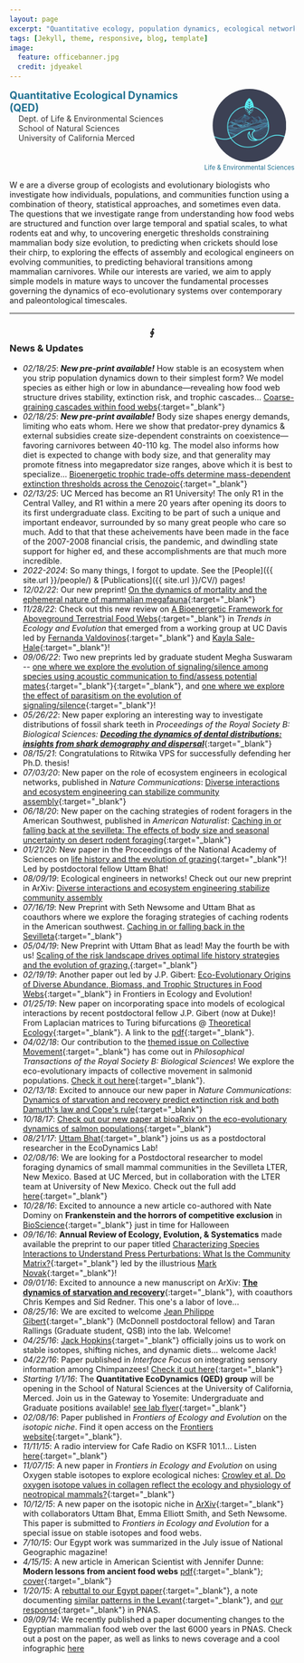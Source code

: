 ```yaml
---
layout: page
excerpt: "Quantitative ecology, population dynamics, ecological networks"
tags: [Jekyll, theme, responsive, blog, template]
image:
  feature: officebanner.jpg
  credit: jdyeakel
---
```


<!-- <span style="font-size:1em;">School of Natural Sciences @ UC-Merced</span> --> 


<div style="display: flex; align-items: flex-start;margin-bottom: 15px;">
    <div>
        <span style="text-align=left;font-size:1.3em;color:#207191;font-weight: bold;">Quantitative Ecological Dynamics (QED)</span>
        <br><span style="text-align=left;font-size:1.0em;color:#333332;">&nbsp;&nbsp;&nbsp;&nbsp;Dept. of Life &amp; Environmental Sciences</span>
        <br><span style="text-align=left;font-size:1.0em;color:#333332;">&nbsp;&nbsp;&nbsp;&nbsp;School of Natural Sciences</span> 
        <br><span style="text-align=left;font-size:1.0em;color:#333332;">&nbsp;&nbsp;&nbsp;&nbsp;University of California Merced</span> 
    </div>
   <div style="flex-shrink: 0; padding-left: 25px; text-align: center;">
       <img src="/images/les_logo.jpg" style="clip-path: ellipse(50% 50%); width: 130px; height: auto;" alt="LES logo">
       <div style="font-size: 0.8em; color: #207191;">Life &amp; Environmental Sciences</div>
   </div>
</div> 
<div>
<p>
  <span class="firstcharacter">W</span>
  e are a diverse group of ecologists and evolutionary biologists who investigate how individuals, populations, and communities function using a combination of theory, statistical approaches, and sometimes even data. The questions that we investigate range from understanding how food webs are structured and function over large temporal and spatial scales, to what rodents eat and why, to uncovering energetic thresholds constraining mammalian body size evolution, to predicting when crickets should lose their chirp, to exploring the effects of assembly and ecological engineers on evolving communities, to predicting behavioral transitions among mammalian carnivores. While our interests are varied, we aim to apply simple models in mature ways to uncover the fundamental processes governing the dynamics of eco-evolutionary systems over contemporary and paleontological timescales.  
</p>
</div> 

<!-- <a href="https://example.com" class="btn">Primary Button</a>
<a href="https://example.com" class="btn btn-success">Success Button</a>
<a href="https://example.com" class="btn btn-warning">Warning Button</a>
<a href="https://example.com" class="btn btn-danger">Danger Button</a>
<a href="https://example.com" class="btn btn-info">Info Button</a> -->

---

### $$\oint$$ News & Updates   
* *02/18/25*: ***New pre-print available!*** How stable is an ecosystem when you strip population dynamics down to their simplest form? We model species as either high or low in abundance—revealing how food web structure drives stability, extinction risk, and trophic cascades... [Coarse-graining cascades within food webs](https://arxiv.org/abs/2502.11220){:target="_blank"}  
* *02/18/25*: ***New pre-print available!*** Body size shapes energy demands, limiting who eats whom. Here we show that predator-prey dynamics & external subsidies create size-dependent constraints on coexistence—favoring carnivores between 40-110 kg. The model also informs how diet is expected to change with body size, and that generality may promote fitness into megapredator size ranges, above which it is best to specialize... [Bioenergetic trophic trade-offs determine mass-dependent extinction thresholds across the Cenozoic](https://arxiv.org/abs/2410.18849){:target="_blank"}   
* *02/13/25*: UC Merced has become an R1 University! The only R1 in the Central Valley, and R1 within a mere 20 years after opening its doors to its first undergraduate class. Exciting to be part of such a unique and important endeavor, surrounded by so many great people who care so much. Add to that that these acheivements have been made in the face of the 2007-2008 financial crisis, the pandemic, and dwindling state support for higher ed, and these accomplishments are that much more incredible.  
* *2022-2024*: So many things, I forgot to update. See the [People]({{ site.url }}/people/) & [Publications]({{ site.url }}/CV/) pages!  
* *12/02/22*: Our new preprint! [On the dynamics of mortality and the ephemeral nature of mammalian megafauna](https://doi.org/10.48550/arXiv.2211.16638){:target="_blank"}  
* *11/28/22*: Check out this new review on [A Bioenergetic Framework for Aboveground Terrestrial Food Webs](https://authors.elsevier.com/sd/article/S0169-5347(22)00284-1){:target="_blank"} in *Trends in Ecology and Evolution* that emerged from a working group at UC Davis led by [Fernanda Valdovinos](https://www.fsvaldovinos.com){:target="_blank"} and [Kayla Sale-Hale](https://lsa.umich.edu/eeb/people/graduate-students/kayla-sale-hale.html){:target="_blank"}!  
* *09/06/22*: Two new preprints led by graduate student Megha Suswaram -- [one where we explore the evolution of signaling/silence among species using acoustic communication to find/assess potential mates](https://www.biorxiv.org/content/10.1101/2022.09.02.506422v1){:target="_blank"}{:target="_blank"}, and [one where we explore the effect of parasitism on the evolution of signaling/silence](https://www.biorxiv.org/content/10.1101/2022.08.12.503800v1){:target="_blank"}!  
* *05/26/22*: New paper exploring an interesting way to investigate distributions of fossil shark teeth in *Proceedings of the Royal Society B: Biological Sciences:* [***Decoding the dynamics of dental distributions: insights from shark demography and dispersal***](https://royalsocietypublishing.org/doi/abs/10.1098/rspb.2022.0808){:target="_blank"}    
* *08/15/21*: Congratulations to Ritwika VPS for successfully defending her Ph.D. thesis!  
* *07/03/20*: New paper on the role of ecosystem engineers in ecological networks, published in *Nature Communications*: [Diverse interactions and ecosystem engineering can stabilize community assembly](https://www.nature.com/articles/s41467-020-17164-x){:target="_blank"}  
* *06/18/20*: New paper on the caching strategies of rodent foragers in the American Southwest, published in *American Naturalist*: [Caching in or falling back at the sevilleta: The effects of body size and seasonal uncertainty on desert rodent foraging](https://www.journals.uchicago.edu/doi/10.1086/709019){:target="_blank"}  
* *01/21/20*: New paper in the Proceedings of the National Academy of Sciences on [life history and the evolution of grazing](https://www.pnas.org/content/early/2019/12/16/1907998117){:target="_blank"}! Led by postdoctoral fellow Uttam Bhat!  
* *08/09/19*: Ecological engineers in networks! Check out our new preprint in ArXiv: [Diverse interactions and ecosystem engineering stabilize community assembly](https://arxiv.org/abs/1908.02371)  
* *07/16/19*: New Preprint with Seth Newsome and Uttam Bhat as coauthors where we explore the foraging strategies of caching rodents in the American southwest. [Caching in or falling back in the Sevilleta](https://arxiv.org/abs/1907.06305){:target="_blank"}  
* *05/04/19*: New Preprint with Uttam Bhat as lead! May the fourth be with us! [Scaling of the risk landscape drives optimal life history strategies and the evolution of grazing.](https://arxiv.org/abs/1905.01540){:target="_blank"}  
* *02/19/19*: Another paper out led by J.P. Gibert: [Eco-Evolutionary Origins of Diverse Abundance, Biomass, and Trophic Structures in Food Webs](https://doi.org/10.3389/fevo.2019.00015){:target="_blank"} in Frontiers in Ecology and Evolution!  
* *01/25/19*: New paper on incorporating space into models of ecological interactions by recent postdoctoral fellow J.P. Gibert (now at Duke)! From Laplacian matrices to Turing bifurcations @ [Theoretical Ecology](https://link.springer.com/article/10.1007/s12080-018-0403-2){:target="_blank"}. A link to the [pdf](http://jdyeakel.github.io/publications/Gibert_Theor._Ecol._2019.pdf){:target="_blank"}.  
* *04/02/18*: Our contribution to the [themed issue on Collective Movement](http://rstb.royalsocietypublishing.org/content/373/1746){:target="_blank"} has come out in *Philosophical Transactions of the Royal Society B: Biological Sciences*! We explore the eco-evolutionary impacts of collective movement in salmonid populations. [Check it out here](http://rstb.royalsocietypublishing.org/content/373/1746/20170018){:target="_blank"}.  
* *02/13/18*: Excited to annouce our new paper in *Nature Communications*: [Dynamics of starvation and recovery predict extinction risk and both Damuth's law and Cope's rule](https://www.nature.com/articles/s41467-018-02822-y){:target="_blank"}  
* *10/18/17*: [Check out our new paper at bioaRxiv on the eco-evolutionary dynamics of salmon populations](https://www.biorxiv.org/content/early/2017/09/22/192807){:target="_blank"}  
* *08/21/17*: [Uttam Bhat](https://scholar.google.com/citations?user=8AVQ7NgAAAAJ&hl=en){:target="_blank"} joins us as a postdoctoral researcher in the EcoDynamics Lab!  
* *02/08/16*: We are looking for a Postdoctoral researcher to model foraging dynamics of small mammal communities in the Sevilleta LTER, New Mexico. Based at UC Merced, but in collaboration with the LTER team at University of New Mexico. Check out the full add [here](http://jdyeakel.github.io/Yeakel_postdoc.pdf){:target="_blank"}  
* *10/28/16*: Excited to announce a new article co-authored with Nate Dominy on **Frankenstein and the horrors of competitive exclusion** in [BioScience](https://academic.oup.com/bioscience/article/67/2/107/2327311/Frankenstein-and-the-Horrors-of-Competitive){:target="_blank"} just in time for Halloween  
* *09/16/16*: **Annual Review of Ecology, Evolution, & Systematics** made available the preprint to our paper titled [Characterizing Species Interactions to Understand Press Perturbations: What Is the Community Matrix?](http://www.annualreviews.org/doi/abs/10.1146/annurev-ecolsys-032416-010215){:target="_blank"} led by the illustrious [Mark Novak](http://people.oregonstate.edu/~novakm/){:target="_blank"}!  
* *09/01/16*: Excited to announce a new manuscript on ArXiv: [**The dynamics of starvation and recovery**](http://arxiv.org/abs/1608.08995){:target="_blank"}, with coauthors Chris Kempes and Sid Redner. This one's a labor of love...  
* *08/25/16*: We are excited to welcome [Jean Philippe Gibert](http://jeanpgibert.weebly.com){:target="_blank"} (McDonnell postdoctoral fellow) and Taran Rallings (Graduate student, QSB) into the lab. Welcome!  
* *04/25/16*: [Jack Hopkins](http://jackhopkinswildlife.com){:target="_blank"} officially joins us to work on stable isotopes, shifting niches, and dynamic diets... welcome Jack!  
* *04/22/16*: Paper published in *Interface Focus* on integrating sensory information among Chimpanzees! [Check it out here](http://rsfs.royalsocietypublishing.org/content/6/3/20160001){:target="_blank"}  
* *Starting 1/1/16*: The **Quantitative EcoDynamics (QED) group** will be opening in the School of Natural Sciences at the University of California, Merced. Join us in the Gateway to Yosemite: Undergraduate and Graduate positions available! [see lab flyer](http://jdyeakel.github.io/pdfs/YeakelLabFlyer.pdf){:target="_blank"}  
* *02/08/16*: Paper published in *Frontiers of Ecology and Evolution* on the *isotopic niche*. Find it open access on the [Frontiers website](http://journal.frontiersin.org/article/10.3389/fevo.2016.00001/full){:target="_blank"}.   
* *11/11/15*: A radio interview for Cafe Radio on KSFR 101.1... Listen [here](http://jdyeakel.github.io/media/Yeakel_RadioCafe.mp3){:target="_blank"}  
* *11/07/15*: A new paper in *Frontiers in Ecology and Evolution* on using Oxygen stable isotopes to explore ecological niches: [Crowley et al. Do oxygen isotope values in collagen reflect the ecology and physiology of neotropical mammals?](http://journal.frontiersin.org/article/10.3389/fevo.2015.00127/abstract){:target="_blank"}   
* *10/12/15*: A new paper on the isotopic niche in [ArXiv](http://arxiv.org/abs/1510.00767){:target="_blank"} with collaborators Uttam Bhat, Emma Elliott Smith, and Seth Newsome. This paper is submitted to *Frontiers in Ecology and Evolution* for a special issue on stable isotopes and food webs.
* *7/10/15*: Our Egypt work was summarized in the July issue of National Geographic magazine!  
* *4/15/15*: A new article in American Scientist with Jennifer Dunne: **Modern lessons from ancient food webs** [pdf](http://jdyeakel.github.io/pdfs/2015-05Yeakel.pdf){:target="_blank"}; [cover](http://www.americanscientist.org/Libraries/images/20154614224311023-2015-05Cover.jpg){:target="_blank"}  
* *1/20/15*: A [rebuttal to our Egypt paper](http://www.pnas.org/content/112/3/E239.extract.html?etoc){:target="_blank"}, a note documenting [similar patterns in the Levant](http://www.pnas.org/content/112/3/E238.extract.html?etoc){:target="_blank"}, and [our response](http://www.pnas.org/content/112/3/E240.extract.html?etoc){:target="_blank"} in PNAS.  
* *09/09/14*: We recently published a paper documenting changes to the Egyptian mammalian food web over the last 6000 years in PNAS. Check out a post on the paper, as well as links to news coverage and a cool infographic [here](/posts/collapse-of-an-ancient-egyptian-food-web-in-pnas)  

<!---
<span style="font-size:2em;">Greetings</span> my name is Justin Yeakel and I am currently an Omidyar postdoctoral fellow at the [Santa Fe Institute](http://www.santafe.edu) in Santa Fe, New Mexico.
My wife and I moved to Santa Fe during the summer of 2014 after having spent two years as a postdoctoral fellow at Simon Fraser University with [Dr. Jon Moore](http://moorelab.wix.com/moorelab) studying the impact of watershed structure on the population dynamics of freshwater animals.
At the Santa Fe Institute, I am exploring how different spatial structures impact consumer-resource relationships, and how these constraints trickle-up to impact the structure of biological communities.
In addition, I am currently building theoretical models of niche evolution, as well as developing methods to inform models of niche use from stable isotopic data.
These different approachs are meant to inform our understanding of the underlying constraints driving resource-use at the individual, species, and community levels.
-->

